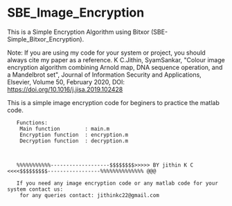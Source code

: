 # SBE_Image_Encryption
This is a Simple Encryption Algorithm using Bitxor (SBE-Simple_Bitxor_Encryption).

Note: If you are using my code for your system or project, you should always cite my paper as a reference. K C.Jithin, SyamSankar, "Colour image encryption algorithm combining Arnold map, DNA sequence operation, and a Mandelbrot set", Journal of Information Security and Applications, Elsevier, Volume 50, February 2020, DOI: https://doi.org/10.1016/j.jisa.2019.102428

This is a simple image encryption code for beginers to practice the matlab code. 


       Functions:
        Main function        : main.m
        Encryption function  : encryption.m
        Decryption function  : decryption.m
        
       
       
       %%%%%%%%%%%-------------------$$$$$$$$>>>>> BY jithin K C <<<<$$$$$$$$$-----------------%%%%%%%%%%%%%% @@@ 
     
       If you need any image encryption code or any matlab code for your system contact us:
        for any queries contact: jithinkc22@gmail.com
